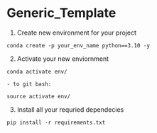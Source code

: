 # Generic_Template

1. Create new environment for your project

`conda create -p your_env_name python==3.10 -y`

2. Activate your new enviornment

`conda activate env/`

    - to git bash:

`source activate env/`

3. Install all your requried dependecies

`pip install -r requirements.txt`
